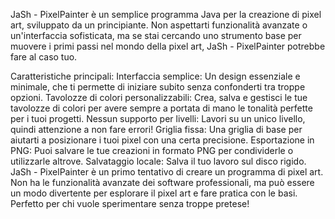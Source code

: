 JaSh - PixelPainter è un semplice programma Java per la creazione di pixel art, sviluppato da un principiante. Non aspettarti funzionalità avanzate o un'interfaccia sofisticata, ma se stai cercando uno strumento base per muovere i primi passi nel mondo della pixel art, JaSh - PixelPainter potrebbe fare al caso tuo.

Caratteristiche principali:
Interfaccia semplice: Un design essenziale e minimale, che ti permette di iniziare subito senza confonderti tra troppe opzioni.
Tavolozze di colori personalizzabili: Crea, salva e gestisci le tue tavolozze di colori per avere sempre a portata di mano le tonalità perfette per i tuoi progetti.
Nessun supporto per livelli: Lavori su un unico livello, quindi attenzione a non fare errori!
Griglia fissa: Una griglia di base per aiutarti a posizionare i tuoi pixel con una certa precisione.
Esportazione in PNG: Puoi salvare le tue creazioni in formato PNG per condividerle o utilizzarle altrove.
Salvataggio locale: Salva il tuo lavoro sul disco rigido.
JaSh - PixelPainter è un primo tentativo di creare un programma di pixel art. Non ha le funzionalità avanzate dei software professionali, ma può essere un modo divertente per esplorare il pixel art e fare pratica con le basi. Perfetto per chi vuole sperimentare senza troppe pretese!
